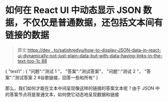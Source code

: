 # 如何在 React UI 中动态显示 JSON 数据，不仅仅是普通数据，还包括文本间有链接的数据

> 原文:[https://dev . to/satishredyu/how-to-display-JSON-data-in-react-ui-dynamically-not-just-plain-data-but-with-data-having-links-in-the-text-too-1c 88](https://dev.to/satishreddyu/how-to-display-json-data-in-react-ui-dynamically-not-just-plain-data-but-with-data-having-links-in-between-the-text-too-1c88)

{
"test1" : {
"问题":"测试 1 "，
"答案":"测试答案"，
"问题":"测试 2 "，
"答案":"测试答案 2 #谷歌链接，回答一些和所有"
}

那么，我们如何才能在文本中间呈现像这样的链接的答案文本呢？由于 JSON 中的答案节点将是普通文本，如何使它动态地呈现数据和链接